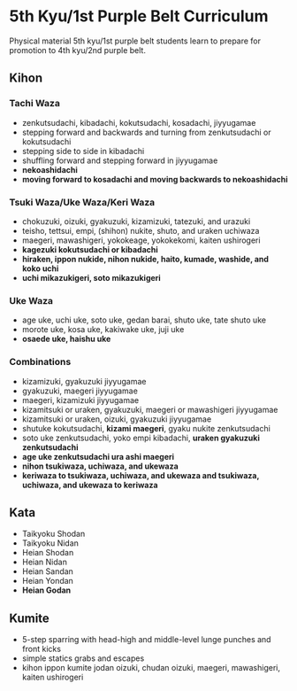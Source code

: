 # 5th Kyu/1st Purple Belt Curriculum

Physical material 5th kyu/1st purple belt students learn to prepare for promotion to 4th kyu/2nd purple belt.

## Kihon

### Tachi Waza

* zenkutsudachi, kibadachi, kokutsudachi, kosadachi, jiyyugamae
* stepping forward and backwards and turning from zenkutsudachi or kokutsudachi
* stepping side to side in kibadachi
* shuffling forward and stepping forward in jiyyugamae
* **nekoashidachi**
* **moving forward to kosadachi and moving backwards to nekoashidachi**

### Tsuki Waza/Uke Waza/Keri Waza

* chokuzuki, oizuki, gyakuzuki, kizamizuki, tatezuki, and urazuki
* teisho, tettsui, empi, (shihon) nukite, shuto, and uraken uchiwaza
* maegeri, mawashigeri, yokokeage, yokokekomi, kaiten ushirogeri
* **kagezuki kokutsudachi or kibadachi**
* **hiraken, ippon nukide, nihon nukide, haito, kumade, washide, and koko uchi**
* **uchi mikazukigeri, soto mikazukigeri**

### Uke Waza

* age uke, uchi uke, soto uke, gedan barai, shuto uke, tate shuto uke
* morote uke, kosa uke, kakiwake uke, juji uke
* **osaede uke, haishu uke**

### Combinations

* kizamizuki, gyakuzuki jiyyugamae
* gyakuzuki, maegeri jiyyugamae
* maegeri, kizamizuki jiyyugamae
* kizamitsuki or uraken, gyakuzuki, maegeri or mawashigeri jiyyugamae
* kizamitsuki or uraken, oizuki, gyakuzuki jiyyugamae
* shutuke kokutsudachi, **kizami maegeri**, gyaku nukite zenkutsudachi
* soto uke zenkutsudachi, yoko empi kibadachi, **uraken gyakuzuki zenkutsudachi**
* **age uke zenkutsudachi ura ashi maegeri**
* **nihon tsukiwaza, uchiwaza, and ukewaza**
* **keriwaza to tsukiwaza, uchiwaza, and ukewaza and tsukiwaza, uchiwaza, and ukewaza to keriwaza**

## Kata

* Taikyoku Shodan
* Taikyoku Nidan
* Heian Shodan
* Heian Nidan
* Heian Sandan
* Heian Yondan
* **Heian Godan**

## Kumite

* 5-step sparring with head-high and middle-level lunge punches and front kicks
* simple statics grabs and escapes
* kihon ippon kumite jodan oizuki, chudan oizuki, maegeri, mawashigeri, kaiten ushirogeri
